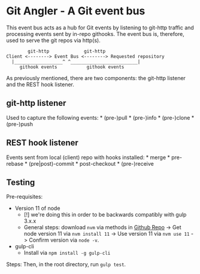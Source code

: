 # Git Angler - A Git event bus

This event bus acts as a hub for Git events by listening to git-http traffic and processing events sent by in-repo githooks. The event bus is, therefore, used to serve the git repos via http(s).

            git-http             git-http
    Client <--------> Event Bus <--------> Requested repository
      |__________________^ ^_________________________|
         githook events           githook events

As previously mentioned, there are two components: the git-http listener and the REST hook listener.

## git-http listener

Used to capture the following events:
    * (pre-)pull
    * (pre-)info
    * (pre-)clone
    * (pre-)push

## REST hook listener

Events sent from local (client) repo with hooks installed:
    * merge
    * pre-rebase
    * (pre|post)-commit
    * post-checkout
    * (pre-)receive


## Testing
Pre-requisites:
* Version 11 of node
    - \[!\] we're doing this in order to be backwards compatibly with gulp 3.x.x
    - General steps: download `nvm` via methods in [Github Repo](https://github.com/nvm-sh/nvm) -> Get node version 11 via  `nvm install 11` -> Use version 11 via `nvm use 11` -> Confirm version via `node -v`.  
* gulp-cli
    - Install via `npm install -g gulp-cli`

Steps:
Then, in the root directory, run `gulp test`.